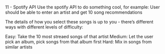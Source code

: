 11 - Spotify API
Use the spotify API to do something cool, for example: User should be able to enter an artist and get 10 song recommendations

The details of how you select these songs is up to you - there’s different ways with different levels of difficulty:

Easy: Take the 10 most streaed songs of that artist
Medium: Let the user pick an album, pick songs from that album first
Hard: Mix in songs from similar artists
